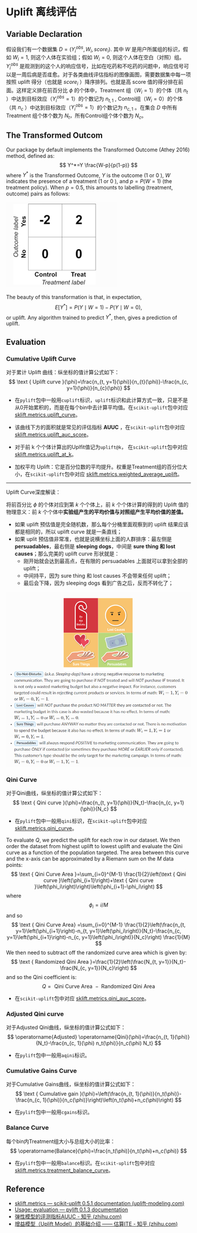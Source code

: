# Uplift 离线评估

## Variable Declaration

假设我们有一个数据集 $D=\left(Y_i^{o b s}, W_i, score_i\right).$  其中 $W$ 是用户所属组的标识，假如 $W_i=1$, 则这个人体在实验组；假如 $W_i=0$, 则这个人体在空白（对照）组。 $Y_i^{o b s}$ 是观测到的这个人的响应信号，比如在吃药和不吃药的问题中，响应信号可以是一周后病是否㾏愈。对于各类曲线评估指标的图像画图，需要数据集中每一项按照 uplift 得分（也就是 $score_i$ ）降序排列。也就是高 score 值的得分排在前面。这样定义排在前百分比 $\phi$ 的个体中，Treatment 组（$W_i=1$）的个体（共 $n_t$ ）中达到目标效应（$Y_i^{o b s}=1$）的个数记为 $n_{t,1}$ ,  Control组（$W_i=0$）的个体（共 $n_c$ ）中达到目标效应（$Y_i^{o b s}=1$）的个数记为 $n_{c,1}$ 。在集合 $D$ 中所有 Treatment 组个体个数为 $N_t$，所有Control组个体个数为 $N_c$。



## The Transformed Outcom

Our package by default implements the Transformed Outcome (Athey 2016) method, defined as:
$$
Y^*=Y \frac{W-p}{p(1-p)}
$$
where $Y^*$ is the Transformed Outcome, $Y$ is the outcome (1 or 0 ), $W$ indicates the presence of a treatment (1 or 0 ), and $p=P(W=1)$ (the treatment policy). When $p=0.5$, this amounts to labelling (treatment, outcome) pairs as follows:

<img src="./img/Basic/051.png" style="zoom:60%;" />

The beauty of this transformation is that, in expectation,
$$
E\left[Y^*\right]=P(Y \mid W=1)-P(Y \mid W=0),
$$
or uplift. Any algorithm trained to predict $Y^*$, then, gives a prediction of uplift.



## Evaluation

### Cumulative Uplift Curve

对于累计 Uplift 曲线：纵坐标的值计算公式如下：
$$
\text { Uplift curve }(\phi)=\frac{n_{t, y=1}(\phi)}{n_{t}(\phi)}-\frac{n_{c, y=1}(\phi)}{n_{c}(\phi)}
$$

- 在`pylift`包中一般用`cuplift`标识，`uplift`标识和此计算方式一致，只是不是从0开始累积的，而是在每个bin中去计算平均值。在`scikit-uplift`包中对应 [sklift.metrics.uplift_curve](https://www.uplift-modeling.com/en/latest/api/metrics/uplift_curve.html)。

- 该曲线下方的面积就是常见的评估指标 **AUUC** ，在`scikit-uplift`包中对应 [sklift.metrics.uplift_auc_score](https://www.uplift-modeling.com/en/latest/api/metrics/uplift_auc_score.html)。

- 对于前 k 个个体计算出的Uplfit值记为`uplift@k`， 在`scikit-uplift`包中对应 [sklift.metrics.uplift_at_k](https://www.uplift-modeling.com/en/latest/api/metrics/uplift_at_k.html)。
- 加权平均 Uplift：它是百分位数的平均提升。权重是Treatment组的百分位大小，在`scikit-uplift`包中对应 [sklift.metrics.weighted_average_uplift](https://www.uplift-modeling.com/en/latest/api/metrics/weighted_average_uplift.html)。

---

Uplift Curve深度解读：

将前百分比 $\phi$ 的个体对应到第 $k$ 个个体上，前 $k$ 个个体计算的得到的 Uplift 值的物理意义：前 $k$ 个个体中**实验组产生的平均价值与对照组产生平均价值的差值。**

- 如果 uplift 预估值是完全随机数，那么每个分桶里面观察到的 uplift 结果应该都是相同的，所以 uplift curve 就是一条直线； 
- 如果 uplit 预估值非常准，也就是说横坐标上面的人群排序：最左侧是 **persuadables**，最右侧是 **sleeping dogs**，中间是 **sure thing 和 lost causes**；那么完美的 uplift curve 形状就是： 
  - 刚开始就会达到最高点，在有限的 persuadables 上面就可以拿到全部的 uplift； 
  - 中间持平，因为 sure thing 和 lost causes 不会带来任何 uplift； 
  - 最后会下降，因为 sleeping dogs 看到广告之后，反而不转化了； 

<img src="./img/Basic/049.png" style="zoom:80%;" />



### Qini Curve

对于Qini曲线，纵坐标的值计算公式如下：
$$
\text { Qini curve }(\phi)=\frac{n_{t, y=1}(\phi)}{N_t}-\frac{n_{c, y=1}(\phi)}{N_c}
$$

- 在`pylift`包中一般用`qini`标识，在`scikit-uplift`包中对应 [sklift.metrics.qini_curve](https://www.uplift-modeling.com/en/latest/api/metrics/qini_curve.html)。

To evaluate $Q$, we predict the uplift for each row in our dataset. We then order the dataset from highest uplift to lowest uplift and evaluate the Qini curve as a function of the population targeted. The area between this curve and the $\mathrm{x}$-axis can be approximated by a Riemann sum on the $M$ data points:
$$
\text { Qini Curve Area }=\sum_{i=0}^{M-1} \frac{1}{2}\left(\text { Qini curve }\left(\phi_{i+1}\right)+\text { Qini curve }\left(\phi_i\right)\right)\left(\phi_{i+1}-\phi_i\right)
$$
where
$$
\phi_i=i / M
$$
and so
$$
\text { Qini Curve Area} =\sum_{i=0}^{M-1} \frac{1}{2}\left(\frac{n_{t, y=1}\left(\phi_{i+1}\right)-n_{t, y=1}\left(\phi_i\right)}{N_t}-\frac{n_{c, y=1}\left(\phi_{i+1}\right)-n_{c, y=1}\left(\phi_i\right)}{N_c}\right) \frac{1}{M}
$$
We then need to subtract off the randomized curve area which is given by:
$$
\text { Randomized Qini Area }=\frac{1}{2}\left(\frac{N_{t, y=1}}{N_t}-\frac{N_{c, y=1}}{N_c}\right)
$$
and so the Qini coefficient is:
$$
Q=\text { Qini Curve Area }-\text { Randomized Qini Area }
$$

- 在`scikit-uplift`包中对应 [sklift.metrics.qini_auc_score](https://www.uplift-modeling.com/en/latest/api/metrics/qini_auc_score.html)。

### Adjusted Qini curve

对于Adjusted Qini曲线，纵坐标的值计算公式如下：
$$
\operatorname{Adjusted} \operatorname{Qini}(\phi)=\frac{n_{t, 1}(\phi)}{N_t}-\frac{n_{c, 1}(\phi) n_t(\phi)}{n_c(\phi) N_t}
$$

- 在`pylift`包中一般用`aqini`标识。



### Cumulative Gains Curve

对于Cumulative Gains曲线，纵坐标的值计算公式如下：
$$
\text { Cumulative gain }(\phi)=\left(\frac{n_{t, 1}(\phi)}{n_t(\phi)}-\frac{n_{c, 1}(\phi)}{n_c(\phi)}\right)\left(n_t(\phi)+n_c(\phi)\right)
$$

- 在`pylift`包中一般用`cgains`标识。



### Balance Curve

每个bin内Treatment组大小与总组大小的比率：
$$
\operatorname{Balance}(\phi)=\frac{n_t(\phi)}{n_t(\phi)+n_c(\phi)}
$$

- 在`pylift`包中一般用`balance`标识。在`scikit-uplift`包中对应 [sklift.metrics.treatment_balance_curve](https://www.uplift-modeling.com/en/latest/api/metrics/treatment_balance_curve.html)。





## Reference

- [sklift.metrics — scikit-uplift 0.5.1 documentation (uplift-modeling.com)](https://www.uplift-modeling.com/en/latest/api/metrics/index.html)
- [Usage: evaluation — pylift 0.1.3 documentation](https://pylift.readthedocs.io/en/latest/evaluation.html)
- [弹性模型的评测指标AUUC - 知乎 (zhihu.com)](https://zhuanlan.zhihu.com/p/457689388)
- [增益模型（Uplift Model）的基础介绍 —— 估算ITE - 知乎 (zhihu.com)](https://zhuanlan.zhihu.com/p/425898510)
